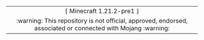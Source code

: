 <html><table>
<tr><td colspan="2" align="center"><img width="0" height="0"><br/>⌈ Minecraft 1.21.2-pre1 ⌋<br/><img width="0" height="0"></td></tr>
<tr><td colspan="2" align="center"><img width="0" height="0"><br/>
:warning: This repository is not official, approved, endorsed, associated or connected with Mojang :warning:
<br/><img width="0" height="0"></td></tr>
</table></html>
